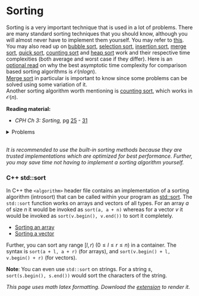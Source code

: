 # Sorting
Sorting is a very important technique that is used in a lot of problems. There are many standard sorting techniques that you should know, although you will almost never have to implement them yourself. You may refer to [this](https://www.programiz.com/dsa/sorting-algorithm).
<br/>
You may also read up on [bubble sort](https://www.programiz.com/dsa/bubble-sort), [selection sort](https://www.programiz.com/dsa/selection-sort), [insertion sort](https://www.programiz.com/dsa/insertion-sort), [merge sort](https://www.programiz.com/dsa/merge-sort), [quick sort](https://www.programiz.com/dsa/quick-sort), [counting sort](https://www.programiz.com/dsa/counting-sort) and [heap sort](https://www.programiz.com/dsa/heap-sort) work and their respective time complexities (both average and worst case if they differ). Here is an [optional read](https://theartofmachinery.com/2019/01/05/sorting_is_nlogn.html) on why the best asymptotic time complexity for comparison based sorting algorithms is $\mathcal{O}(nlogn)$.
<br/>
[Merge sort](https://medium.com/karuna-sehgal/a-simplified-explanation-of-merge-sort-77089fe03bb2) in particular is important to know since some problems can be solved using some variation of it.
<br/>
Another sorting algorithm worth mentioning is [counting sort](https://www.geeksforgeeks.org/counting-sort/), which works in $\mathcal{O}(n)$.

**Reading material:**
* *CPH Ch 3: Sorting,* pg [25](https://cses.fi/book/book.pdf#page=35) - [31](https://cses.fi/book/book.pdf#page=41)

<details>
<summary>Problems</summary>
<ul>
    <li><a href="https://codeforces.com/contest/1041/problem/A">CF 1041 A</a></li>
    <li><a href="https://codeforces.com/problemset/problem/456/A">CF 456 A</a></li>
    <li><a href="https://codeforces.com/problemset/problem/1399/A">CF 1399 A</a></li>
    <li><a href="https://codeforces.com/problemset/problem/1092/B">CF 1092 B</a></li>
    <li><a href="https://codeforces.com/problemset/problem/1189/B">CF 1189 B</a></li>
    <li><a href="https://codeforces.com/problemset/problem/984/A">CF 984 A</a></li>
    <li><a href="https://codeforces.com/problemset/problem/339/A">CF 339 A</a></li>
    <li><a href="https://codeforces.com/problemset/problem/977/C">CF 977 C</a></li>
    <li><a href="https://codeforces.com/problemset/problem/1174/B">CF 1174 B</a></li>
</ul>
</details>
<br/>

*It is recommended to use the built-in sorting methods because they are trusted implementations which are optimized for best performance. Further, you may save time not having to implement a sorting algorithm yourself.*

### C++ std::sort
In C++ the `<algorithm>` header file contains an implementation of a sorting algorithm (introsort) that can be called within your program as [std::sort](https://en.cppreference.com/w/cpp/algorithm/sort). The `std::sort` function works on arrays and vectors of all types. For an array $a$ of size $n$ it would be invoked as `sort(a, a + n)` whereas for a vector $v$ it would be invoked as `sort(v.begin(), v.end())` to sort it completely.
* [Sorting an array](https://www.geeksforgeeks.org/sort-c-stl/)
* [Sorting a vector](https://www.journaldev.com/37678/sorting-a-vector-in-c-plus-plus)

Further, you can sort any range $[l, r)$ $(0 \leq l \leq r \leq n)$ in a container. The syntax is `sort(a + l, a + r)` (for arrays), and `sort(v.begin() + l, v.begin() + r)` (for vectors).

**Note**: You can even use `std::sort` on strings. For a string $s$, `sort(s.begin(), s.end())` would sort the characters of the string.

*This page uses math latex formatting. Download the [extension](https://chrome.google.com/webstore/detail/github-math-display/cgolaobglebjonjiblcjagnpmdmlgmda) to render it.*
